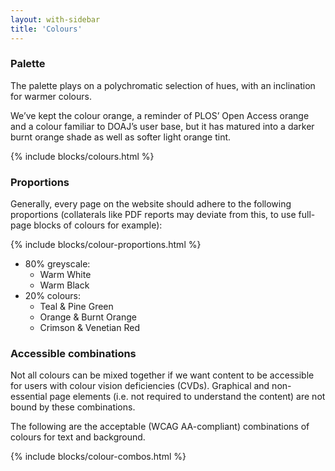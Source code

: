 ```yaml
---
layout: with-sidebar
title: 'Colours'
---
```


### Palette

The palette plays on a polychromatic selection of hues, with an inclination for warmer colours.

We’ve kept the colour orange, a reminder of PLOS’ Open Access orange and a colour familiar to DOAJ’s user base, but it has matured into a darker burnt orange shade as well as softer light orange tint.

{% include blocks/colours.html %}

### Proportions

Generally, every page on the website should adhere to the following proportions (collaterals like PDF reports may deviate from this, to use full-page blocks of colours for example):

{% include blocks/colour-proportions.html %}

- 80% greyscale:
  - Warm White
  - Warm Black
- 20% colours:
  - Teal & Pine Green
  - Orange & Burnt Orange
  - Crimson & Venetian Red

### Accessible combinations

Not all colours can be mixed together if we want content to be accessible for users with colour vision deficiencies (CVDs). Graphical and non-essential page elements (i.e. not required to understand the content) are not bound by these combinations.

The following are the acceptable (WCAG AA-compliant) combinations of colours for text and background.

{% include blocks/colour-combos.html %}
